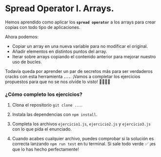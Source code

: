 # Spread Operator I. Arrays.

Hemos aprendido como aplicar los **`spread operator`** a los arrays para crear copias con todo tipo de aplicaciones.

Ahora podemos:

- Copiar un array en una nueva variable para no modificar el original.
- Añadir elementos en distintos puntos del array.
- Iterar sobre arrays copiando el contenido anterior para mejorar nuestro uso de bucles.

Todavía queda por aprender un par de secretos más para ser verdaderos cracks con esta herramienta **`...`**. ¡Vamos a completar los ejercicios propuestos para que no se nos olvide lo visto! 👩‍🎓👨‍🎓

### ¿Cómo completo los ejercicios?

1. Clona el repositorio `git clone ...`.

2. Instala las dependencias con `npm install`.

3. Completa los archivos `ejercicio1.js`, `ejercicio2.js` y `ejercicio3.js` con lo que pida el enunciado.

4. Cuando acabes cualquier archivo, puedes comprobar si la solución es correcta lanzando `npm run test` en tu terminal. Si sale todo verde ✅ ¡es que lo has hecho perfectamente!
